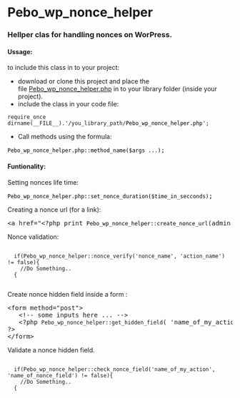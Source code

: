 # Pebo_wp_nonce_helper
<h3>Hellper clas for handling nonces on WorPress.</h3>
<h4><strong></strong></h4>
<h4><strong>Ussage:</strong></h4>
<p>to include this class in to your project:</p>
<ul>
<li>download or clone this project and place the file&nbsp;<a class="js-navigation-open" title="Pebo_wp_nonce_helper.php" id="a56be3fed4cae429b7ce011d32a6cf28-70177936f4379dd925f63023abcb01a700575013" href="https://github.com/petersk8/Pebo_wp_nonce_helper/blob/master/Pebo_wp_nonce_helper.php">Pebo_wp_nonce_helper.php</a> in to your library folder (inside your project).</li>
<li>include the class in your code file:</li>
</ul>
<pre class="lang-php prettyprint prettyprinted"><code><span class="pln">require_once dirname</span><span class="pun">(</span><span class="pln">__FILE__</span><span class="pun">).</span><span class="str">'/you_library_path/<span style="color: #000000;">Pebo_wp_nonce_helper.php</span>'</span><span class="pun">;</span></code></pre>
<ul>
<li>Call methods using the formula:</li>
</ul>
<pre class="lang-php prettyprint prettyprinted"><code><span class="str"><span style="color: #000000;">Pebo_wp_nonce_helper.php::method_name($args ...)</span></span></code>;</pre>
<p></p>
<h4>Funtionality:</h4>
<p>Setting nonces life time:</p>
<pre class="lang-php prettyprint prettyprinted"><code><span class="str"><span style="color: #000000;">Pebo_wp_nonce_helper.php::set_nonce_duration($time_in_secconds)</span></span></code>;</pre>
<p></p>
<div>
<div><span>Creating a nonce url (for a link): </span></div>
<pre class="php">&lt;a href="&lt;?php print <code><span class="str"><span style="color: #000000;">Pebo_wp_nonce_helper::create_nonce_url</span></span></code>(admin_url('options.php?page=my_plugin_settings'), 'doing_something', 'my_nonce');?&gt;" class="button button-primary"&gt;&lt;?php esc_html_e('Do Something!', 'my-plugin-textdomain');?&gt;&lt;/a&gt;</pre>
<div><span></span></div>
<div><span></span>Nonce validation:</div>
<pre><code>
  if(Pebo_wp_nonce_helper::nonce_verify('nonce_name', 'action_name') != false){
  	//Do Something..
  {
  </code></pre>
<div>
<div></div>
<div>Create nonce hidden field inside a form :</div>
<pre>&lt;form method="post"&gt;
   &lt;!-- some inputs here ... --&gt;
   &lt;?php <code>Pebo_wp_nonce_helper::get_hidden_field</code>( 'name_of_my_action', 'name_of_nonce_field' );&nbsp;<br />?&gt; <br />&lt;/form&gt;</pre>
<div></div>
<div>Validate a nonce hidden field.</div>
<div>
<div></div>
<pre><code>
  if(Pebo_wp_nonce_helper::check_nonce_field('name_of_my_action', 'name_of_nonce_field') != false){
  	//Do Something..
  {
  </code></pre>
<div>
<div></div>
</div>
</div>
</div>
</div>
<p><strong></strong></p>
